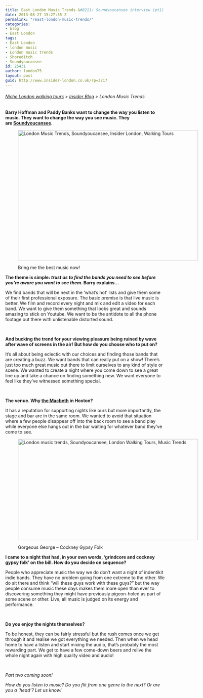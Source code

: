 ```yaml
---
title: East London Music Trends &#8211; Soundyoucansee interview (pt1)
date: 2013-08-27 15:27:55 Z
permalink: "/east-london-music-trends/"
categories:
- blog
- East London
tags:
- East London
- london music
- London music trends
- Shoreditch
- Soundyoucansee
id: 25431
author: london75
layout: post
guid: http://www.insider-london.co.uk/?p=3717
---
```


###### [Niche London walking tours](http://www.insider-london.co.uk/ "Insider London Walking Tours") > [Insider Blog](http://www.insider-london.co.uk/blog/ "Insider London Blog") > London Music Trends

**Barry Hoffman and Paddy Banks want to change the way you listen to music. They want to change the way you see music. They are [Soundyoucansee](http://soundyoucansee.com/ "Soundyoucansee").**<figure id="attachment_3781" style="width: 569px" class="wp-caption alignnone">

<a href="http://www.insider-london.co.uk/2013/08/27/east-london-music-trends/bozandpaddy-2/" rel="attachment wp-att-3781"><img class="size-full wp-image-3781" alt="London Music Trends, Soundyoucansee, Insider London, Walking Tours" src="http://www.insider-london.co.uk/wp-content/uploads/2012/12/BozAndPaddy1.jpg" width="569" height="412" /></a><figcaption class="wp-caption-text">Bring me the best music now!</figcaption></figure> 

**The theme is simple: _trust us to find the bands you need to see before you&#8217;re aware you want to see them_. Barry explains&#8230;**

We find bands that will be next in the &#8216;what&#8217;s hot&#8217; lists and give them some of their first professional exposure. The basic premise is that live music is better. We film and record every night and mix and edit a video for each band. We want to give them something that looks great and sounds amazing to stick on Youtube. We want to be the antidote to all the phone footage out there with unlistenable distorted sound.

&nbsp;

**And bucking the trend for your viewing pleasure being ruined by wave after wave of screens in the air!** **But how do you choose who to put on?**

It&#8217;s all about being eclectic with our choices and finding those bands that are creating a buzz. We want bands that can really put on a show! There&#8217;s just too much great music out there to limit ourselves to any kind of style or scene. We wanted to create a night where you come down to see a great line up and take a chance on finding something new. We want everyone to feel like they&#8217;ve witnessed something special.

&nbsp;

**The venue. Why [the Macbeth](http://www.themacbeth.co.uk/ "The Macbeth") in Hoxton?**

It has a reputation for supporting nights like ours but more importantly, the stage and bar are in the same room. We wanted to avoid that situation where a few people disappear off into the back room to see a band play while everyone else hangs out in the bar waiting for whatever band they&#8217;ve come to see.<figure id="attachment_3760" style="width: 569px" class="wp-caption alignnone">

<a href="http://www.insider-london.co.uk/2013/08/27/east-london-music-trends/gorgeous-george/" rel="attachment wp-att-3760"><img class="size-full wp-image-3760" alt="London music trends, Soundyoucansee, London Walking Tours, Music Trends" src="http://www.insider-london.co.uk/wp-content/uploads/2012/12/Gorgeous-George.jpg" width="569" height="320" /></a><figcaption class="wp-caption-text">Gorgeous George &#8211; Cockney Gypsy Folk</figcaption></figure> 

**I came to a night that had, in your own words, ‘grindcore and cockney gypsy folk’ on the bill. How do you decide on sequence?**

People who appreciate music the way we do don&#8217;t want a night of indentikit indie bands. They have no problem going from one extreme to the other. We do sit there and think &#8220;will these guys work with these guys?&#8221; but the way people consume music these days makes them more open than ever to discovering something they might have previously pigeon-holed as part of some scene or other. Live, all music is judged on its energy and performance.

&nbsp;

**Do you enjoy the nights themselves?**

To be honest, they can be fairly stressful but the rush comes once we get through it and realise we got everything we needed. Then when we head home to have a listen and start mixing the audio, that&#8217;s probably the most rewarding part. We get to have a few come-down beers and relive the whole night again with high quality video and audio!

&nbsp;

_Part two coming soon!_

_How do you listen to music? Do you flit from one genre to the next? Or are you a &#8216;head&#8217;? Let us know!_

&nbsp;